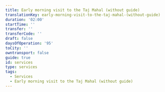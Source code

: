 ```yaml
---
title: Early morning visit to the Taj Mahal (without guide)
translationKey: early-morning-visit-to-the-taj-mahal-(without-guide)
duration: '02:00'
startTime: ''
transfer: ''
transferCode: ''
draft: false
daysOfOperation: '95'
toCity: ''
owntransport: false
guide: true
id: services
type: services
tags:
  - Services
  - Early morning visit to the Taj Mahal (without guide)
---
```


